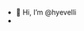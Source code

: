 - 👋 Hi, I’m @hyevelli
- 

<!---
hyevelli/hyevelli is a ✨ special ✨ repository because its `README.md` (this file) appears on your GitHub profile.
You can click the Preview link to take a look at your changes.
--->
